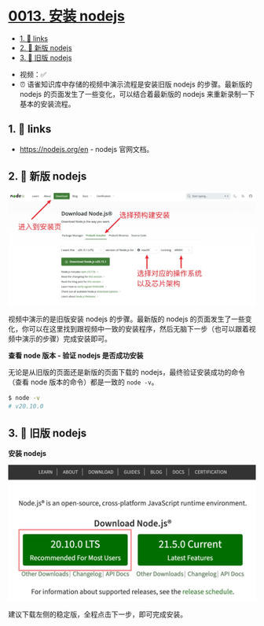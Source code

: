 # [0013. 安装 nodejs](https://github.com/Tdahuyou/nodejs/tree/main/0013.%20%E5%AE%89%E8%A3%85%20nodejs)

<!-- region:toc -->
- [1. 🔗 links](#1--links)
- [2. 📒 新版 nodejs](#2--新版-nodejs)
- [3. 📒 旧版 nodejs](#3--旧版-nodejs)
<!-- endregion:toc -->
- 视频：✅
- ⏰ 语雀知识库中存储的视频中演示流程是安装旧版 nodejs 的步骤。最新版的 nodejs 的页面发生了一些变化，可以结合着最新版的 nodejs 来重新录制一下基本的安装流程。

## 1. 🔗 links

- https://nodejs.org/en - nodejs 官网文档。

## 2. 📒 新版 nodejs

![](md-imgs/2024-10-04-19-31-59.png)

视频中演示的是旧版安装 nodejs 的步骤。最新版的 nodejs 的页面发生了一些变化，你可以在这里找到跟视频中一致的安装程序，然后无脑下一步（也可以跟着视频中演示的步骤）完成安装即可。

**查看 node 版本 - 验证 nodejs 是否成功安装**

无论是从旧版的页面还是新版的页面下载的 nodejs，最终验证安装成功的命令（查看 node 版本的命令）都是一致的 `node -v`。

```bash
$ node -v
# v20.10.0
```

## 3. 📒 旧版 nodejs

**安装 nodejs**

![](md-imgs/2024-10-04-19-33-10.png)

建议下载左侧的稳定版，全程点击下一步，即可完成安装。



